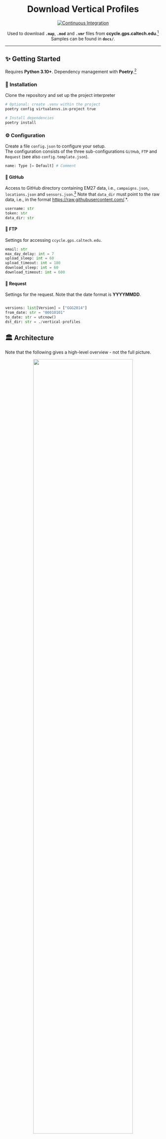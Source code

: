 <h1 align="center">Download Vertical Profiles</h1>

<div align="center">

[![Continuous Integration](https://github.com/tum-esm/download-vertical-profiles/actions/workflows/continuous_integration.yml/badge.svg)](https://github.com/tum-esm/download-vertical-profiles/actions/workflows/continuous_integration.yml)

Used to download __`.map`__, __`.mod`__ and __`.vmr`__ files from __<span>ccycle.gps.caltech.edu</span>__.[^1]<br/>Samples can be found in **`docs/`**.



</div>

<hr />

## :sparkles: Getting Started
Requires __Python 3.10+__. Dependency management with __Poetry__.[^2] 


### :electric_plug: Installation
Clone the repository and set up the project interpreter
```bash
# Optional: create .venv within the project
poetry config virtualenvs.in-project true

# Install dependencies
poetry install
```

### :gear: Configuration

Create a file `config.json` to configure your setup.<br/>The configuration consists of the three sub-configurations `GitHub`, `FTP` and `Request` (see also `config.template.json`).
```python
name: Type [= Default] # Comment
```

#### :octopus: GitHub
Access to GitHub directory containing EM27 data, i.e., `campaigns.json`, `locations.json` and `sensors.json`.[^3] Note that `data_dir` must point to the raw data, i.e., in the format https://raw.githubusercontent.com/.*.
```python
username: str
token: str
data_dir: str
```
####  :floppy_disk: FTP
Settings for accessing `ccycle.gps.caltech.edu`.
```python
email: str
max_day_delay: int = 7
upload_sleep: int = 60
upload_timeout: int = 180
download_sleep: int = 60
download_timeout: int = 600
```
####  :mag_right: Request
Settings for the request. Note that the date format is **YYYYMMDD**.
```python

versions: list[Version] = ["GGG2014"]
from_date: str = "00010101"
to_date: str = utcnow()
dst_dir: str = ./vertical-profiles
```
## 🏛 Architecture
Note that the following gives a high-level overview - not the full picture.
<div align="center">
<a href="docs/architecture.png"><img src="docs/architecture.png" align="center" width="80%" ></a>
</div>

### 🚀 Operation

Run `run.py` manually

```bash
poetry run python run.py
```

**OR** configure a cron job schedule

```bash
crontab -e

# Add the following line
mm hh * * * .../.venv/bin/python .../run.py
```
## 🗄 Structure
```
./
├── .cache/
├── .github/workflows
│   └── continuous_integration.yml
├── docs/
│   └── architecture.png
├── reports/
├── src/
│   ├── custom_types/
│   │   ├── location_data_types/
│   │   │   ├── location.py
│   │   │   └── sensor.py
│   │   ├── config.py
│   │   ├── query.py
│   │   └── validators.py
│   ├── procedures/
│   │   ├── location_data.py
│   │   ├── query.py
│   │   └── sensor_set.py
│   ├── utils/
│   │   └── network.py
│   └── main.py
├── vertical-profiles/
├── .gitattributes
├── .gitignore
├── README.md
├── config.example.json
├── poetry.lock
├── pyproject.toml
└── run.py
```
####  :floppy_disk: `ccycle.gps.caltech.edu`
**GGG2014**
```
Directories
- upload/modfiles/tar/maps/
- upload/modfiles/tar/mods/
Archives
- maps_48N012E_20211110_20211110.tar
- mods_48N012E_20211110_20211110.tar
Files
- 2021111021_48N012E.map
- NCEP_20221209_19N_099W.mod
```
**GGG2020**
```
Directory
- ginput-jobs/
Archive
- job_000022748_tu_48.00N_12.00E_20211110-20211111.tgz
Files
- fpit/tu/maps-vertical/tu_48N_012E_2021111000Z.map 
- fpit/tu/vertical/FPIT_2021111000Z_48N_012E.mod
- fpit/tu/vmrs-vertical/JL1_2021111000Z_48N_012E.vmr
```
[^1]: TCCON: https://tccon-wiki.caltech.edu/Main/ObtainingGinputData
[^2]: Poetry Installation: https://python-poetry.org/docs/#installation
[^3]: Example Repository: https://github.com/tum-esm/em27-location-data
